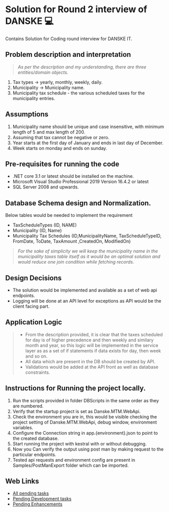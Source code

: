 # Solution for Round 2 interview of DANSKE :computer:
Contains Solution for Coding round interview for DANSKE IT.

## Problem description and interpretation
>_As per the description and my understanding, there are three entities/domain objects_.
1. Tax types -> yearly, monthly, weekly, daily.
2. Municipality -> Municipality name.
3. Municipality tax schedule - the various scheduled taxes for the municipality entries.


## Assumptions
1. Municipality name should be unique and case insensitive, with minimum length of 5 and max length of 200.
2. Assuming that tax cannot be negative or zero.
3. Year starts at the first day of January and ends in last day of December.
4. Week starts on monday and ends on sunday.

## Pre-requisites for running the code
* .NET core 3.1 or latest should be installed on the machine.
* Microsoft Visual Studio Professional 2019 Version 16.4.2 or latest
* SQL Server 2008 and upwards.


## Database Schema design and Normalization.
Below tables would be needed to implement the requirement

* TaxScheduleTypes (ID, NAME)
* Municipality (ID, Name)
* Municipality Tax Schedules (ID,MunicipalityName, TaxScheduleTypeID, FromDate, ToDate, TaxAmount ,CreatedOn, ModifiedOn)

> _For the sake of simplicity we will keep the municipality name in the municipality taxes table itself as it would be an optimal solution and would reduce one join condition while fetching records_.


## Design Decisions
* The solution would be implemented and available as a set of web api endpoints.
* Logging will be done at an API level for exceptions as API would be the client facing part.

## Application Logic
> * From the description provided, it is clear that the taxes scheduled for day is of higher precedence and then weekly and similary month and year, so this logic will be implemented in the service layer as as a set of if statements if data exists for day, then week and so on.
> * All data which are present in the DB should be created by API.
> * Validations would be added at the API front as well as database constraints.

## Instructions for Running the project locally.
1. Run the scripts provided in folder DBScripts in the same order as they are numbered.
2. Verify that the startup project is set as Danske.MTM.WebApi.
3. Check the environment you are in, this would be visible checking the project setting of Danske.MTM.WebApi, debug window, environment variables.
4. Configure the Connection string in app.{environment}.json to point to the created database.
5. Start running the project with kestral with or without debugging.
6. Now you Can verify the output using post man by making request to the particular endpoints.
7. Tested api requests and environment config are present in Samples/PostManExport folder which can be imported.

## Web Links
* [All pending tasks](https://github.com/itsmekathi/Danske.MTM/issues)
* [Pending Development tasks](https://github.com/itsmekathi/Danske.MTM/issues?q=is%3Aopen+is%3Aissue+label%3Adevelopment)
* [Pending Enhancements](https://github.com/itsmekathi/Danske.MTM/issues?q=is%3Aopen+is%3Aissue+label%3Aenhancement)
